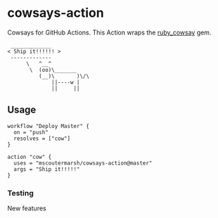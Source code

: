 # cowsays-action
Cowsays for GitHub Actions. This Action wraps the [ruby_cowsay](https://github.com/PatrickTulskie/ruby_cowsay) gem.

```
 _____________ 
< Ship it!!!!!! >
 ------------- 
      \   ^__^
       \  (oo)\_______
          (__)\       )\/\
              ||----w |
              ||     ||

```

## Usage

```
workflow "Deploy Master" {
  on = "push"
  resolves = ["cow"]
}

action "cow" {
  uses = "mscoutermarsh/cowsays-action@master"
  args = "Ship it!!!!!"
}
```

### Testing 
New features
